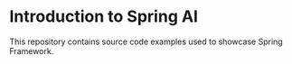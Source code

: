 # Introduction to Spring AI

This repository contains source code examples used to showcase Spring Framework.